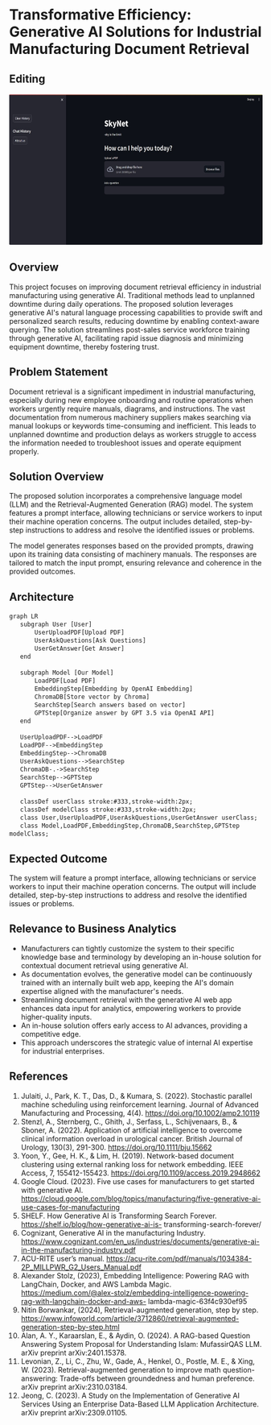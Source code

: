 # Transformative Efficiency: Generative AI Solutions for Industrial Manufacturing Document Retrieval

## Editing

<img height="300" src="UI1.jpeg"  />


## Overview

This project focuses on improving document retrieval efficiency in industrial manufacturing using generative AI. Traditional methods lead to unplanned downtime during daily operations. The proposed solution leverages generative AI's natural language processing capabilities to provide swift and personalized search results, reducing downtime by enabling context-aware querying. The solution streamlines post-sales service workforce training through generative AI, facilitating rapid issue diagnosis and minimizing equipment downtime, thereby fostering trust.

## Problem Statement

Document retrieval is a significant impediment in industrial manufacturing, especially during new employee onboarding and routine operations when workers urgently require manuals, diagrams, and instructions. The vast documentation from numerous machinery suppliers makes searching via manual lookups or keywords time-consuming and inefficient. This leads to unplanned downtime and production delays as workers struggle to access the information needed to troubleshoot issues and operate equipment properly.

## Solution Overview

The proposed solution incorporates a comprehensive language model (LLM) and the Retrieval-Augmented Generation (RAG) model. The system features a prompt interface, allowing technicians or service workers to input their machine operation concerns. The output includes detailed, step-by-step instructions to address and resolve the identified issues or problems.

The model generates responses based on the provided prompts, drawing upon its training data consisting of machinery manuals. The responses are tailored to match the input prompt, ensuring relevance and coherence in the provided outcomes.

## Architecture
```mermaid
graph LR
   subgraph User [User]
       UserUploadPDF[Upload PDF]
       UserAskQuestions[Ask Questions]
       UserGetAnswer[Get Answer]
   end

   subgraph Model [Our Model]
       LoadPDF[Load PDF]
       EmbeddingStep[Embedding by OpenAI Embedding]
       ChromaDB[Store vector by Chroma]
       SearchStep[Search answers based on vector]
       GPTStep[Organize answer by GPT 3.5 via OpenAI API]
   end

   UserUploadPDF-->LoadPDF
   LoadPDF-->EmbeddingStep
   EmbeddingStep-->ChromaDB
   UserAskQuestions-->SearchStep
   ChromaDB-.->SearchStep
   SearchStep-->GPTStep
   GPTStep-->UserGetAnswer

   classDef userClass stroke:#333,stroke-width:2px;
   classDef modelClass stroke:#333,stroke-width:2px;
   class User,UserUploadPDF,UserAskQuestions,UserGetAnswer userClass;
   class Model,LoadPDF,EmbeddingStep,ChromaDB,SearchStep,GPTStep modelClass;
```

## Expected Outcome

The system will feature a prompt interface, allowing technicians or service workers to input their machine operation concerns. The output will include detailed, step-by-step instructions to address and resolve the identified issues or problems.

## Relevance to Business Analytics

- Manufacturers can tightly customize the system to their specific knowledge base and terminology by developing an in-house solution for contextual document retrieval using generative AI.
- As documentation evolves, the generative model can be continuously trained with an internally built web app, keeping the AI's domain expertise aligned with the manufacturer's needs.
- Streamlining document retrieval with the generative AI web app enhances data input for analytics, empowering workers to provide higher-quality inputs.
- An in-house solution offers early access to AI advances, providing a competitive edge.
- This approach underscores the strategic value of internal AI expertise for industrial enterprises.

## References
1. Julaiti, J., Park, K. T., Das, D., & Kumara, S. (2022). Stochastic parallel machine scheduling using reinforcement learning. Journal of Advanced Manufacturing and Processing, 4(4). https://doi.org/10.1002/amp2.10119
2. Stenzl, A., Sternberg, C., Ghith, J., Serfass, L., Schijvenaars, B., & Sboner, A. (2022). Application of artificial intelligence to overcome clinical information overload in urological cancer. British Journal of Urology, 130(3), 291-300. https://doi.org/10.1111/bju.15662
3. Yoon, Y., Gee, H. K., & Lim, H. (2019). Network-based document clustering using external ranking loss for network embedding. IEEE Access, 7, 155412-155423. https://doi.org/10.1109/access.2019.2948662
4. Google Cloud. (2023). Five use cases for manufacturers to get started with generative AI.
https://cloud.google.com/blog/topics/manufacturing/five-generative-ai-use-cases-for-manufacturing
5. SHELF. How Generative AI is Transforming Search Forever. https://shelf.io/blog/how-generative-ai-is-
transforming-search-forever/
6. Cognizant, Generative AI in the manufacturing Industry.
https://www.cognizant.com/en_us/industries/documents/generative-ai-in-the-manufacturing-industry.pdf
7. ACU-RITE user’s manual. https://acu-rite.com/pdf/manuals/1034384-2P_MILLPWR_G2_Users_Manual.pdf
8. Alexander Stolz, (2023), Embedding Intelligence: Powering RAG with LangChain, Docker, and AWS Lambda
Magic. https://medium.com/@alex-stolz/embedding-intelligence-powering-rag-with-langchain-docker-and-aws-
lambda-magic-63f4c930ef95
9. Nitin Borwankar, (2024), Retrieval-augmented generation, step by step.
https://www.infoworld.com/article/3712860/retrieval-augmented-generation-step-by-step.html
10. Alan, A. Y., Karaarslan, E., & Aydin, O. (2024). A RAG-based Question Answering System Proposal for Understanding Islam: MufassirQAS LLM. arXiv preprint arXiv:2401.15378.
11. Levonian, Z., Li, C., Zhu, W., Gade, A., Henkel, O., Postle, M. E., & Xing, W. (2023). Retrieval-augmented generation to improve math question-answering: Trade-offs between groundedness and human preference. arXiv preprint arXiv:2310.03184.
12. Jeong, C. (2023). A Study on the Implementation of Generative AI Services Using an Enterprise Data-Based LLM Application Architecture. arXiv preprint arXiv:2309.01105.
```
